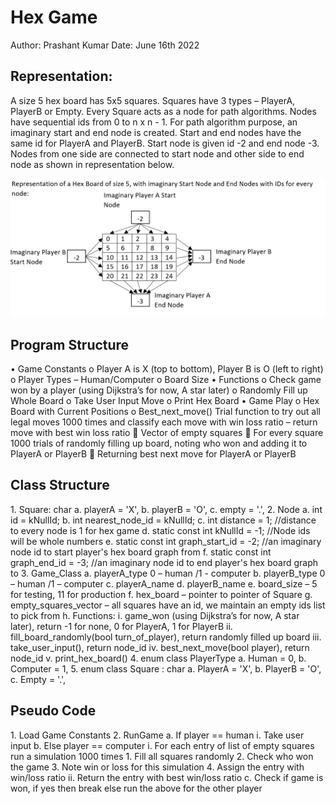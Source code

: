 <h1>Hex Game</h1>

Author: Prashant Kumar
Date: June 16th 2022

<h2>Representation:</h2>
A size 5 hex board has 5x5 squares. Squares have 3 types – PlayerA, PlayerB or Empty. Every Square acts as a node for path algorithms. Nodes have sequential ids from 0 to n x n - 1. For path algorithm purpose, an imaginary start and end node is created. Start and end nodes have the same id for PlayerA and PlayerB. Start node is given id -2 and end node -3. Nodes from one side are connected to start node and other side to end node as shown in representation below.

![Screenshot](Representation.png)

<h2>Program Structure</h2>
•	Game Constants
o	Player A is X (top to bottom), Player B is O (left to right)
o	Player Types – Human/Computer
o	Board Size
•	Functions
o	Check game won by a player (using Dijkstra’s for now, A star later)
o	Randomly Fill up Whole Board
o	Take User Input Move
o	Print Hex Board
•	Game Play
o	Hex Board with Current Positions
o	Best_next_move() Trial function to try out all legal moves 1000 times and classify each move with win loss ratio – return move with best win loss ratio
	Vector of empty squares
	For every square 1000 trials of randomly filling up board, noting who won and adding it to PlayerA or PlayerB
	Returning best next move for PlayerA or PlayerB

<h2>Class Structure</h2>
1.	Square: char
a.	playerA = 'X',
b.	playerB = 'O',
c.	empty = '.',
2.	Node
a.	int id = kNullId;
b.	int nearest_node_id = kNullId;
c.	int distance = 1;    //distance to every node is 1 for hex game
d.	static const int kNullId = -1;    //Node ids will be whole numbers
e.	static const int graph_start_id = -2;    //an imaginary node id to start player's hex board graph from
f.	static const int graph_end_id = -3;    //an imaginary node id to end player's hex board graph to
3.	Game_Class
a.	playerA_type 0 – human /1 - computer
b.	playerB_type 0 – human /1 – computer
c.	playerA_name
d.	playerB_name
e.	board_size – 5 for testing, 11 for production
f.	hex_board – pointer to pointer of Square
g.	empty_squares_vector – all squares have an id, we maintain an empty ids list to pick from
h.	Functions:
i.	game_won (using Dijkstra’s for now, A star later), return -1 for none, 0 for PlayerA, 1 for PlayerB
ii.	fill_board_randomly(bool turn_of_player), return randomly filled up board
iii.	take_user_input(), return node_id
iv.	best_next_move(bool player), return node_id
v.	print_hex_board()
4.	enum class PlayerType
a.	Human = 0,
b.	Computer = 1,
5.	enum class Square : char
a.	PlayerA = 'X',
b.	PlayerB = 'O',
c.	Empty = '.',

<h2>Pseudo Code</h2>
1.	Load Game Constants
2.	RunGame
a.	If player == human
i.	Take user input
b.	Else player == computer
i.	For each entry of list of empty squares run a simulation 1000 times
1.	Fill all squares randomly
2.	Check who won the game
3.	Note win or loss for this simulation
4.	Assign the entry with win/loss ratio
ii.	Return the entry with best win/loss ratio
c.	Check if game is won, if yes then break else run the above for the other player
